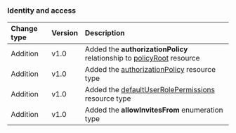 ### Identity and access

| **Change type** | **Version** | **Description** |
|:---|:---|:---|
|Addition|v1.0|Added the **authorizationPolicy** relationship to [policyRoot](https://docs.microsoft.com/en-us/graph/api/resources/policyRoot?view=graph-rest-1.0) resource|
|Addition|v1.0|Added the [authorizationPolicy](https://docs.microsoft.com/en-us/graph/api/resources/authorizationPolicy?view=graph-rest-1.0) resource type|
|Addition|v1.0|Added the [defaultUserRolePermissions](https://docs.microsoft.com/en-us/graph/api/resources/defaultUserRolePermissions?view=graph-rest-1.0) resource type|
|Addition|v1.0|Added the **allowInvitesFrom** enumeration type|
